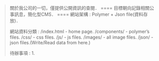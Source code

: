 >關於我公司的一切，僅提供公開資訊的查閱．
====
>目標朝向記錄相關公事訊息，簡化型CMS．
====
>網站架構 : 
>Polymer + Json file(資料存放)．
>
>網站資料分類 : 
> /index.html - home page.
> /components/ - polymer’s files.
> /css/ - css files.
> /js/ - js files.
> /images/ - all image files.
> /json/ - json files.(Write/Read data from here.)
>
>待辦事項 : 
>1. 

